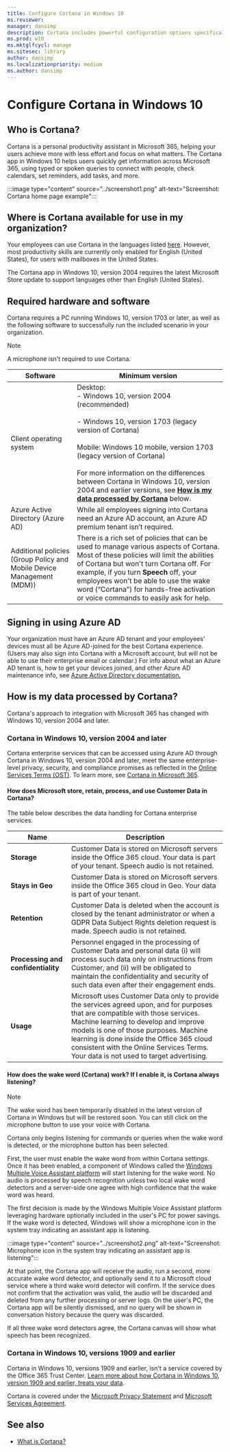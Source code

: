 ```yaml
---
title: Configure Cortana in Windows 10
ms.reviewer:
manager: dansimp
description: Cortana includes powerful configuration options specifically to optimize for unique small to medium-sized business and enterprise environments.
ms.prod: w10
ms.mktglfcycl: manage
ms.sitesec: library
author: dansimp
ms.localizationpriority: medium
ms.author: dansimp
---
```


# Configure Cortana in Windows 10

## Who is Cortana?

Cortana is a personal productivity assistant in Microsoft 365, helping your users achieve more with less effort and focus on what matters. The Cortana app in Windows 10 helps users quickly get information across Microsoft 365, using typed or spoken queries to connect with people, check calendars, set reminders, add tasks, and more.

:::image type="content" source="../screenshot1.png" alt-text="Screenshot: Cortana home page example":::

## Where is Cortana available for use in my organization?

Your employees can use Cortana in the languages listed [here](https://support.microsoft.com/help/4026948/cortanas-regions-and-languages). However, most productivity skills are currently only enabled for English (United States), for users with mailboxes in the United States.

The Cortana app in Windows 10, version 2004 requires the latest Microsoft Store update to support languages other than English (United States).

## Required hardware and software

Cortana requires a PC running Windows 10, version 1703 or later, as well as the following software to successfully run the included scenario in your organization.

>[!NOTE]
>A microphone isn't required to use Cortana.

|**Software**  |**Minimum version**  |
|---------|---------|
|Client operating system     |     Desktop: <br> - Windows 10, version 2004 (recommended)  <br> <br> - Windows 10, version 1703 (legacy version of Cortana) <br> <br> Mobile: Windows 10 mobile, version 1703 (legacy version of Cortana) <br> <br> For more information on the differences between Cortana in Windows 10, version 2004 and earlier versions, see [**How is my data processed by Cortana**](https://docs.microsoft.com/windows/configuration/cortana-at-work/cortana-at-work-overview#how-is-my-data-processed-by-cortana) below. |
|Azure Active Directory (Azure AD)    | While all employees signing into Cortana need an Azure AD account, an Azure AD premium tenant isn’t required.        |
|Additional policies (Group Policy and Mobile Device Management (MDM))     |There is a rich set of policies that can be used to manage various aspects of Cortana. Most of these policies will limit the abilities of Cortana but won't turn Cortana off. For example, if you turn **Speech** off, your employees won't be able to use the wake word (“Cortana”) for hands-free activation or voice commands to easily ask for help.  |

## Signing in using Azure AD

Your organization must have an Azure AD tenant and your employees&#39; devices must all be Azure AD-joined for the best Cortana experience. (Users may also sign into Cortana with a Microsoft account, but will not be able to use their enterprise email or calendar.) For info about what an Azure AD tenant is, how to get your devices joined, and other Azure AD maintenance info, see [Azure Active Directory documentation.](https://docs.microsoft.com/azure/active-directory/)

## How is my data processed by Cortana?

Cortana's approach to integration with Microsoft 365 has changed with Windows 10, version 2004 and later.

### Cortana in Windows 10, version 2004 and later

Cortana enterprise services that can be accessed using Azure AD through Cortana in Windows 10, version 2004 and later, meet the same enterprise-level privacy, security, and compliance promises as reflected in the [Online Services Terms (OST)](https://www.microsoft.com/en-us/licensing/product-licensing/products). To learn more, see [Cortana in Microsoft 365](https://docs.microsoft.com/microsoft-365/admin/misc/cortana-integration?view=o365-worldwide#what-data-is-processed-by-cortana-in-office-365).

#### How does Microsoft store, retain, process, and use Customer Data in Cortana?

The table below describes the data handling for Cortana enterprise services.


|**Name**  |**Description**  |
|---------|---------|
|**Storage**     |Customer Data is stored on Microsoft servers inside the Office 365 cloud. Your data is part of your tenant. Speech audio is not retained.         |
|**Stays in Geo**     |Customer Data is stored on Microsoft servers inside the Office 365 cloud in Geo. Your data is part of your tenant.         |
|**Retention**     |Customer Data is deleted when the account is closed by the tenant administrator or when a GDPR Data Subject Rights deletion request is made. Speech audio is not retained.         |
|**Processing and confidentiality**     |Personnel engaged in the processing of Customer Data and personal data (i) will process such data only on instructions from Customer, and (ii) will be obligated to maintain the confidentiality and security of such data even after their engagement ends.         |
|**Usage**     |Microsoft uses Customer Data only to provide the services agreed upon, and for purposes that are compatible with those services. Machine learning to develop and improve models is one of those purposes. Machine learning is done inside the Office 365 cloud consistent with the Online Services Terms. Your data is not used to target advertising.  |

#### How does the wake word (Cortana) work? If I enable it, is Cortana always listening?

>[!NOTE]
>The wake word has been temporarily disabled in the latest version of Cortana in Windows but will be restored soon. You can still click on the microphone button to use your voice with Cortana.

Cortana only begins listening for commands or queries when the wake word is detected, or the microphone button has been selected.

First, the user must enable the wake word from within Cortana settings. Once it has been enabled, a component of Windows called the [Windows Multiple Voice Assistant platform](https://docs.microsoft.com/windows-hardware/drivers/audio/voice-activation-mva#voice-activation) will start listening for the wake word. No audio is processed by speech recognition unless two local wake word detectors and a server-side one agree with high confidence that the wake word was heard.

The first decision is made by the Windows Multiple Voice Assistant platform leveraging hardware optionally included in the user&#39;s PC for power savings. If the wake word is detected, Windows will show a microphone icon in the system tray indicating an assistant app is listening.

:::image type="content" source="../screenshot2.png" alt-text="Screenshot: Microphone icon in the system tray indicating an assistant app is listening":::

At that point, the Cortana app will receive the audio, run a second, more accurate wake word detector, and optionally send it to a Microsoft cloud service where a third wake word detector will confirm. If the service does not confirm that the activation was valid, the audio will be discarded and deleted from any further processing or server logs. On the user&#39;s PC, the Cortana app will be silently dismissed, and no query will be shown in conversation history because the query was discarded.

If all three wake word detectors agree, the Cortana canvas will show what speech has been recognized.

### Cortana in Windows 10, versions 1909 and earlier

Cortana in Windows 10, versions 1909 and earlier, isn't a service covered by the Office 365 Trust Center. [Learn more about how Cortana in Windows 10, version 1909 and earlier, treats your data](https://go.microsoft.com/fwlink/p/?LinkId=536419).

Cortana is covered under the [Microsoft Privacy Statement](https://privacy.microsoft.com/privacystatement) and [Microsoft Services Agreement](https://www.microsoft.com/servicesagreement).

## See also

- [What is Cortana?](https://go.microsoft.com/fwlink/p/?LinkId=746818)
